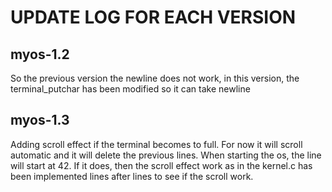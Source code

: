 # UPDATE LOG FOR EACH VERSION

## myos-1.2

So the previous version the newline does not work, in this version, the terminal_putchar has been modified so it can take newline

## myos-1.3

Adding scroll effect if the terminal becomes to full. For now it will scroll automatic and it will delete the previous lines. When starting the os, the line will start at 42. If it does, then the scroll effect work as in the kernel.c has been implemented lines after lines to see if the scroll work.
